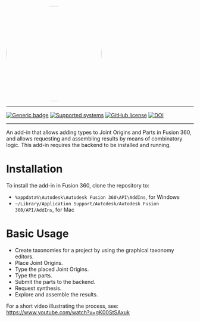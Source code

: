 <kbd><img src="https://github.com/tudo-seal/CLS-CAD/raw/main/resources/vectors/clscad.svg" width="256" height="256" style="border-radius:50%"></kbd>

---

[![Generic badge](https://img.shields.io/badge/python-fusion360-informational.svg)](https://shields.io/)
[![Supported systems](https://img.shields.io/badge/os-windows%20|%20macOS-informational.svg)](https://shields.io/)
[![GitHub license](https://img.shields.io/github/license/tudo-seal/CLS-CAD)](https://github.com/tudo-seal/CLS-CAD/blob/main/LICENSE)
[![DOI](https://zenodo.org/badge/DOI/10.5281/zenodo.7970609.svg)](https://doi.org/10.5281/zenodo.7970609)

<!---[![Issues](https://img.shields.io/github/issues/tudo-seal/CLS-CAD)](https://github.com/tudo-seal/CLS-CAD/issues)-->

---

An add-in that allows adding types to Joint Origins and Parts in Fusion 360, and allows requesting and assembling results by means of combinatory logic.
This add-in requires the backend to be installed and running.

# Installation

To install the add-in in Fusion 360, clone the repository to:

- `%appdata%\Autodesk\Autodesk Fusion 360\API\AddIns`, for Windows
- `~/Library/Application Support/Autodesk/Autodesk Fusion 360/API/AddIns`, for Mac

# Basic Usage

- Create taxonomies for a project by using the graphical taxonomy editors.
- Place Joint Origins.
- Type the placed Joint Origins.
- Type the parts.
- Submit the parts to the backend.
- Request synthesis.
- Explore and assemble the results.

For a short video illustrating the process, see: https://www.youtube.com/watch?v=gK00StSAxuk
